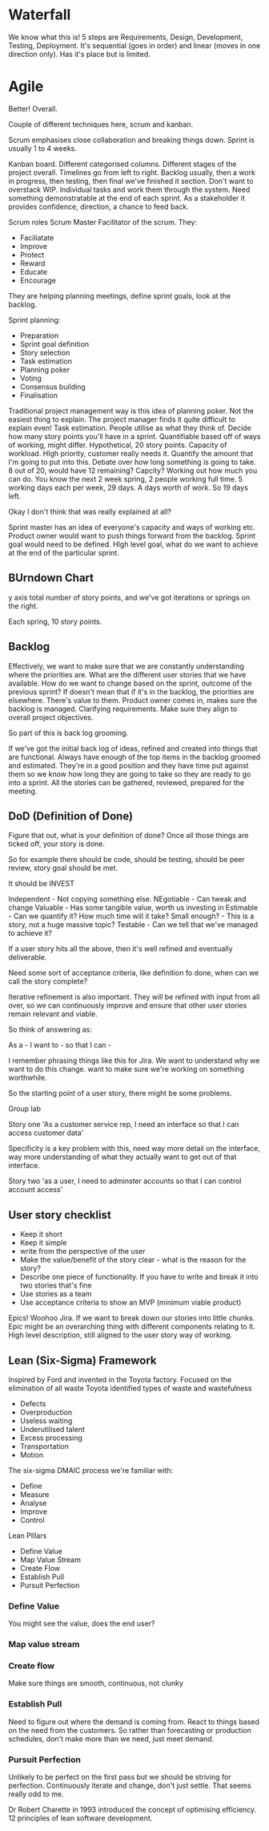 # Waterfall

We know what this is! 5 steps are Requirements, Design, Development, Testing, Deployment. It's sequential (goes in order) and linear (moves in one direction only). 
Has it's place but is limited.

# Agile

Better! Overall.

Couple of different techniques here, scrum and kanban.

Scrum emphasises close collaboration and breaking things down.
Sprint is usually 1 to 4 weeks.

Kanban board.
Different categorised columns. Different stages of the project overall.
Timelines go from left to right. Backlog usually, then a work in progress, then testing, then final we've finished it section.
Don't want to overstack WIP. Individual tasks and work them through the system.
Need something demonstratable at the end of each sprint. As a stakeholder it provides confidence, direction, a chance to feed back.

Scrum roles
Scrum Master
Facilitator of the scrum. They:
- Faciliatate
- Improve
- Protect
- Reward
- Educate
- Encourage

They are helping planning meetings, define sprint goals, look at the backlog.

Sprint planning:
- Preparation
- Sprint goal definition
- Story selection
- Task estimation
- Planning poker
- Voting
- Consensus building
- Finalisation

Traditional project management way is this idea of planning poker. Not the easiest thing to explain. The project manager finds it quite difficult to explain even!
Task estimation.
People utilise as what they think of. Decide how many story points you'll have in a sprint. Quantifiable based off of ways of working, might differ.
Hypothetical, 20 story points. Capacity of workload. 
HIgh priority, customer really needs it.
Quantify the amount that I'm going to put into this. 
Debate over how long something is going to take. 8 out of 20, would have 12 remaining?
Capcity? Working out how much you can do. You know the next 2 week spring, 2 people working full time. 5 working days each per week, 29 days.
A days worth of work. So 19 days left.

Okay I don't think that was really explained at all?

Sprint master has an idea of everyone's capacity and ways of working etc. Product owner would want to push things forward from the backlog.
Sprint goal would need to be defined. HIgh level goal, what do we want to achieve at the end of the particular sprint.

## BUrndown Chart

y axis total number of story points, and we've got iterations or springs on the right.

Each spring, 10 story points. 

## Backlog

Effectively, we want to make sure that we are constantly understanding where the priorities are. What are the different user stories that we have available. How do we want to change based on the sprint, outcome of the previous sprint?
If doesn't mean that if it's in the backlog, the priorities are elsewhere. There's value to them.
Product owner comes in, makes sure the backlog is managed. Clarifying requirements. Make sure they align to overall project objectives.

So part of this is back log grooming.

If we've got the initial back log of ideas, refined and created into things that are functional.
Always have enough of the top items in the backlog groomed and estimated. They're in a good position and they have time put against them so we know how long they are going to take so they are ready to go into a sprint.
All the stories can be gathered, reviewed, prepared for the meeting.

## DoD (Definition of Done)
Figure that out, what is your definition of done?
Once all those things are ticked off, your story is done.

So for example there should be code, should be testing, should be peer review, story goal should be met.

It should be INVEST

Independent - Not copying something else.
NEgotiable - Can tweak and change
Valuable - Has some tangible value, worth us investing in
Estimable - Can we quantify it? How much time will it take?
Small enough? - This is a story, not a huge massive topic? 
Testable - Can we tell that we've managed to achieve it?

If a user story hits all the above, then it's well refined and eventually deliverable.

Need some sort of acceptance criteria, like definition fo done, when can we call the story complete?

Iterative refinement is also important. They will be refined with input from all over, so we can continuously improve and ensure that other user stories remain relevant and viable.

So think of answering as:

As a -
I want to -
so that I can - 

I remember phrasing things like this for Jira. We want to understand why we want to do this change. want to make sure we're working on something worthwhile.

So the starting point of a user story, there might be some problems.

Group lab

Story one 'As a customer service rep, I need an interface so that I can access customer data'

Specificity is a key problem with this, need way more detail on the interface, way more understanding of what they actually want to get out of that interface.

Story two 'as a user, I need to adminster accounts so that I can control account access'

## User story checklist

- Keep it short
- Keep it simple
- write from the perspective of the user
- Make the value/benefit of the story clear - what is the reason for the story?
- Describe one piece of functionality. If you have to write and break it into two stories that's fine
- Use stories as a team
- Use acceptance criteria to show an MVP (minimum viable product)

Epics! Woohoo Jira.
If we want to break down our stories into little chunks. Epic might be an overarching thing with different components relating to it. High level description, still aligned to the user story way of working.

## Lean (Six-Sigma) Framework

Inspired by Ford and invented in the Toyota factory.
Focused on the elimination of all waste
Toyota identified types of waste and wastefulness
  - Defects
  - Overproduction
  - Useless waiting
  - Underutilised talent
  - Excess processing
  - Transportation
  - Motion

The six-sigma DMAIC process we're familiar with:

- Define
- Measure
- Analyse
- Improve
- Control

Lean PIllars
- Define Value
- Map Value Stream
- Create Flow
- Establish Pull
- Pursuit Perfection

 ### Define Value
  You might see the value, does the end user?

 ### Map value stream

### Create flow
  Make sure things are smooth, continuous, not clunky

### Establish Pull
Need to figure out where the demand is coming from. React to things based on the need from the customers. So rather than forecasting or production schedules, don't make more than we need, just meet demand.

### Pursuit Perfection
Unlikely to be perfect on the first pass but we should be striving for perfection. Continuously iterate and change, don't just settle.
That seems really odd to me.

Dr Robert Charette in 1993 introduced the concept of optimising efficiency.
12 principles of lean software development.

  
  

